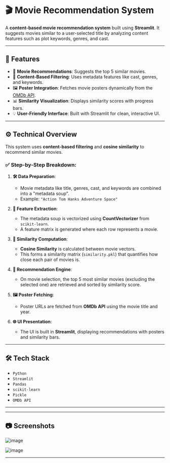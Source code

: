 # 🎬 Movie Recommendation System

A **content-based movie recommendation system** built using **Streamlit**. It suggests movies similar to a user-selected title by analyzing content features such as plot keywords, genres, and cast.

---

## 🚀 Features

- 🎥 **Movie Recommendations**: Suggests the top 5 similar movies.
- 🧠 **Content-Based Filtering**: Uses metadata features like cast, genres, and keywords.
- 🖼️ **Poster Integration**: Fetches movie posters dynamically from the [OMDb API](http://www.omdbapi.com/).
- 📊 **Similarity Visualization**: Displays similarity scores with progress bars.
- 💡 **User-Friendly Interface**: Built with Streamlit for clean, interactive UI.

---

## ⚙️ Technical Overview

This system uses **content-based filtering** and **cosine similarity** to recommend similar movies.

### ✅ Step-by-Step Breakdown:

1. **🛠️ Data Preparation**:
   - Movie metadata like title, genres, cast, and keywords are combined into a "metadata soup".
   - Example: `"Action Tom Hanks Adventure Space"`

2. **🔢 Feature Extraction**:
   - The metadata soup is vectorized using **CountVectorizer** from `scikit-learn`.
   - A feature matrix is generated where each row represents a movie.

3. **📐 Similarity Computation**:
   - **Cosine Similarity** is calculated between movie vectors.
   - This forms a similarity matrix (`similarity.pkl`) that quantifies how close each pair of movies is.

4. **🎯 Recommendation Engine**:
   - On movie selection, the top 5 most similar movies (excluding the selected one) are retrieved and sorted by similarity score.

5. **🖼️ Poster Fetching**:
   - Poster URLs are fetched from **OMDb API** using the movie title and year.

6. **🌐 UI Presentation**:
   - The UI is built in **Streamlit**, displaying recommendations with posters and similarity bars.

---

## 🛠️ Tech Stack

- `Python`
- `Streamlit`
- `Pandas`
- `scikit-learn`
- `Pickle`
- `OMDb API`

---


---

## 📷 Screenshots

![image](https://github.com/user-attachments/assets/64699ef8-55b6-44b4-9bfd-e56431fbf505)

![image](https://github.com/user-attachments/assets/3e1c4830-6bae-4798-a9cd-959b041312ce)


---
